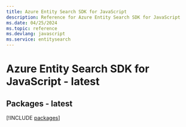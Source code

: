 ```yaml
---
title: Azure Entity Search SDK for JavaScript
description: Reference for Azure Entity Search SDK for JavaScript
ms.date: 04/25/2024
ms.topic: reference
ms.devlang: javascript
ms.service: entitysearch
---
```

# Azure Entity Search SDK for JavaScript - latest
## Packages - latest
[!INCLUDE [packages](entity-search-index.md)]